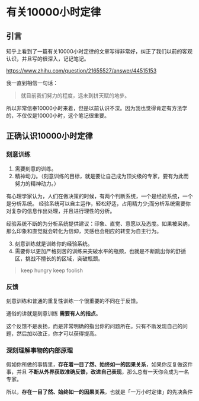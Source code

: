 # 有关10000小时定律
## 引言
知乎上看到了一篇有关10000小时定律的文章写得非常好，纠正了我们以前的客观认识，并且写的很深入，记记笔记。

https://www.zhihu.com/question/21655527/answer/44515153


我一直到相信一句话：

> 就目前我们努力的程度，远未到拼天赋的地步。

所以非常信奉10000小时来着，但是以前认识不深。因为我也觉得肯定有方法学的，不仅仅是10000小时，这个笔记很重要。

## 正确认识10000小时定律
### 刻意训练
1. 需要刻意的训练。
2. 精神动力。（刻意训练的目标，就是要让自己成为顶尖级的专家，要有为此而努力的精神动力。）

有心理学家认为，人们在做决策的时候，有两个判断系统，一个是经验系统，一个是分析系统。
经验系统可以自主运作，轻松舒适，占用精力少;而分析系统需要你对复杂的信息作出处理，并且进行理性的分析。

经验系统不断的为分析系统提供建议：印象、直觉、意愿以及态度。如果被采纳，那么印象和直觉就会转化为信仰，灵感也会相应的转变为自主行为。

3. 刻意训练就是训练你的经验系统。
4. 需要你以更加严格刻苦的训练来突破水平的瓶颈，也就是不断跳出你的舒适区，挑战不擅长的的区域，突破瓶颈。

> keep hungry keep foolish

### 反馈
刻意训练和普通的重复性训练一个很重要的不同在于反馈。

通俗的讲就是刻意训练 **需要有人的指点**。

这个反馈不是表扬，而是非常明确的指出你的问题所在。只有不断发现自己的问题，然后加以改正，你才可以获得提高。

### 深刻理解事物的内部原理
假如你所做的事情里，**存在着一目了然、始终如一的因果关系**，如果你反复做这件事，并且 **不断从外界获取准确反馈，改进自己表现**，那么总有一天你会成为一名专家。

所以，**存在一目了然、始终如一的因果关系**，也就是「一万小时定律」的先决条件

